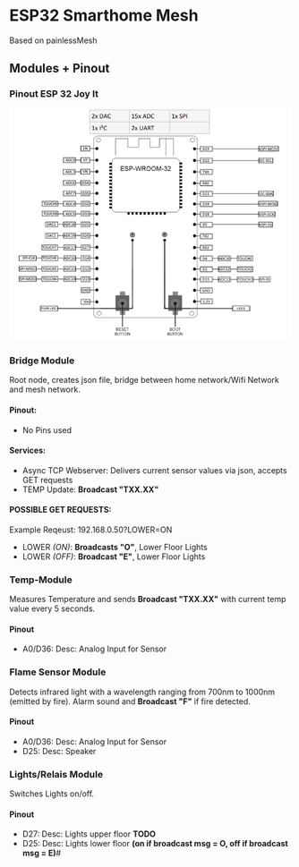 # ESP32 Smarthome Mesh
Based on painlessMesh

## Modules + Pinout
### Pinout ESP 32 Joy It
![pinout_epc32](https://github.com/maxberndt/smarthome-mesh/raw/master/pinout_epc32.PNG)

### Bridge Module
Root node, creates json file, bridge between home network/Wifi Network and mesh network.

#### Pinout: 
* No Pins used

#### Services:
* Async TCP Webserver: Delivers current sensor values via json, accepts GET requests
* TEMP Update: **Broadcast "TXX.XX"**

#### POSSIBLE GET REQUESTS:

Example Reqeust: 192.168.0.50?LOWER=ON

* LOWER *(ON)*:  **Broadcasts "O"**, Lower Floor Lights
* LOWER *(OFF)*:  **Broadcast "E"**, Lower Floor Lights

### Temp-Module
Measures Temperature and sends **Broadcast "TXX.XX"** with current temp value every 5 seconds.

#### Pinout
* A0/D36: Desc: Analog Input for Sensor

### Flame Sensor Module
Detects infrared light with a wavelength ranging from 700nm to 1000nm (emitted by fire). Alarm sound and **Broadcast "F"** if fire detected.

#### Pinout
* A0/D36: Desc: Analog Input for Sensor
* D25: Desc: Speaker

### Lights/Relais Module
Switches Lights on/off. 

#### Pinout
* D27: Desc: Lights upper floor **TODO**
* D25: Desc: Lights lower floor **(on if broadcast msg = O, off if broadcast msg = E)**#
